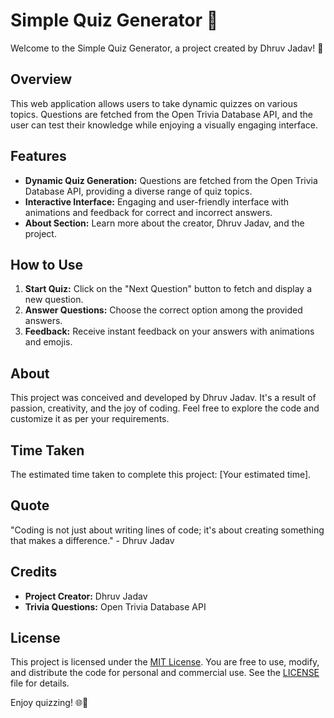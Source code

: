 # Simple Quiz Generator 🌟

Welcome to the Simple Quiz Generator, a project created by Dhruv Jadav! 🚀

## Overview

This web application allows users to take dynamic quizzes on various topics. Questions are fetched from the Open Trivia Database API, and the user can test their knowledge while enjoying a visually engaging interface.

## Features

- **Dynamic Quiz Generation:** Questions are fetched from the Open Trivia Database API, providing a diverse range of quiz topics.
- **Interactive Interface:** Engaging and user-friendly interface with animations and feedback for correct and incorrect answers.
- **About Section:** Learn more about the creator, Dhruv Jadav, and the project.

## How to Use

1. **Start Quiz:** Click on the "Next Question" button to fetch and display a new question.
2. **Answer Questions:** Choose the correct option among the provided answers.
3. **Feedback:** Receive instant feedback on your answers with animations and emojis.

## About

This project was conceived and developed by Dhruv Jadav. It's a result of passion, creativity, and the joy of coding. Feel free to explore the code and customize it as per your requirements.

## Time Taken

The estimated time taken to complete this project: [Your estimated time].

## Quote

"Coding is not just about writing lines of code; it's about creating something that makes a difference." - Dhruv Jadav

## Credits

- **Project Creator:** Dhruv Jadav
- **Trivia Questions:** Open Trivia Database API

## License

This project is licensed under the [MIT License](LICENSE). You are free to use, modify, and distribute the code for personal and commercial use. See the [LICENSE](LICENSE) file for details.

Enjoy quizzing! 🌐🧠
